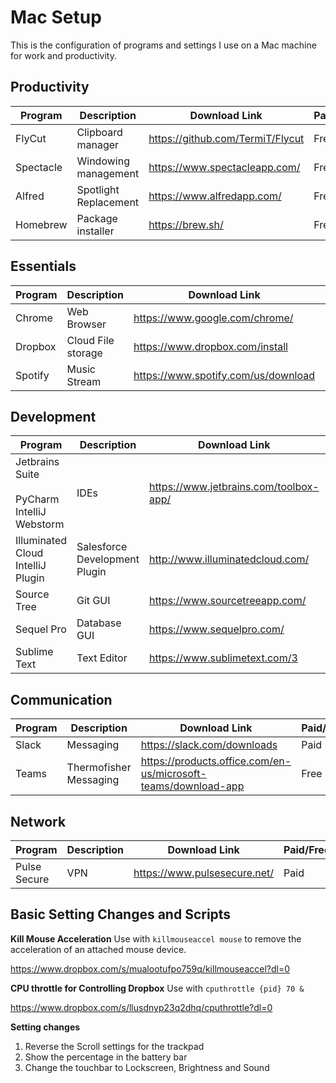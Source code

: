 # Mac Setup
This is the configuration of programs and settings I use on a Mac machine for work and productivity. 

## Productivity
| **Program**                                             | **Description**               | **Download Link**                                              | **Paid/Free** |
| ------------------------------------------------------- | ----------------------------- | -------------------------------------------------------------- | ------------- |
| FlyCut                                                  | Clipboard manager             | https://github.com/TermiT/Flycut                               | Free          |
| Spectacle                                               | Windowing management          | https://www.spectacleapp.com/                                  | Free          |
| Alfred                                                  | Spotlight Replacement         | https://www.alfredapp.com/                                     | Free          |
| Homebrew                                                | Package installer             | https://brew.sh/                                               | Free          |

## Essentials
| **Program**                                             | **Description**               | **Download Link**                                              | **Paid/Free** |
| ------------------------------------------------------- | ----------------------------- | -------------------------------------------------------------- | ------------- |
| Chrome                                                  | Web Browser                   | https://www.google.com/chrome/                                 | Free          |
| Dropbox                                                 | Cloud File storage            | https://www.dropbox.com/install                                | Paid          |
| Spotify                                                 | Music Stream                  | https://www.spotify.com/us/download                            | Paid          |


## Development
| **Program**                                             | **Description**               | **Download Link**                                              | **Paid/Free** |
| ------------------------------------------------------- | ----------------------------- | -------------------------------------------------------------- | ------------- |
| Jetbrains Suite <br><br>PyCharm<br>IntelliJ<br>Webstorm | IDEs                          | https://www.jetbrains.com/toolbox-app/                         | Paid          |
| Illuminated Cloud IntelliJ Plugin                       | Salesforce Development Plugin | http://www.illuminatedcloud.com/                               | Paid          |
| Source Tree                                             | Git GUI                       | https://www.sourcetreeapp.com/                                 | Free          |
| Sequel Pro                                              | Database GUI                  | https://www.sequelpro.com/                                     | Free          |
| Sublime Text                                            | Text Editor                   | https://www.sublimetext.com/3                                  | Free          |

## Communication
| **Program**                                             | **Description**               | **Download Link**                                              | **Paid/Free** |
| ------------------------------------------------------- | ----------------------------- | -------------------------------------------------------------- | ------------- |
| Slack                                                   | Messaging                     | https://slack.com/downloads                                    | Paid          |
| Teams                                                   | Thermofisher Messaging        | https://products.office.com/en-us/microsoft-teams/download-app | Free          |

## Network
| **Program**                                             | **Description**               | **Download Link**                                              | **Paid/Free** |
| ------------------------------------------------------- | ----------------------------- | -------------------------------------------------------------- | ------------- |
| Pulse Secure                                            | VPN                           | https://www.pulsesecure.net/                                   | Paid          |


## Basic Setting Changes and Scripts

**Kill Mouse Acceleration**
Use with `killmouseaccel mouse` to remove the acceleration of an attached mouse device.

https://www.dropbox.com/s/mualootufpo759q/killmouseaccel?dl=0


**CPU throttle for Controlling Dropbox**
Use with `cputhrottle {pid} 70 &`

https://www.dropbox.com/s/llusdnyp23q2dhq/cputhrottle?dl=0


**Setting changes**

1. Reverse the Scroll settings for the trackpad
2. Show the percentage in the battery bar
3. Change the touchbar to Lockscreen, Brightness and Sound

